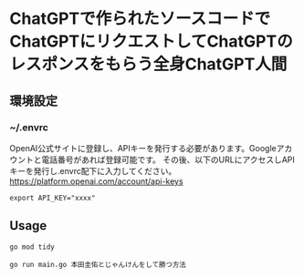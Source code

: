 # ChatGPTで作られたソースコードでChatGPTにリクエストしてChatGPTのレスポンスをもらう全身ChatGPT人間

## 環境設定

### ~/.envrc

OpenAI公式サイトに登録し、APIキーを発行する必要があります。Googleアカウントと電話番号があれば登録可能です。
その後、以下のURLにアクセスしAPIキーを発行し.envrc配下に入力してください。
https://platform.openai.com/account/api-keys

```
export API_KEY="xxxx"
```

## Usage

```
go mod tidy
```

```
go run main.go 本田圭佑とじゃんけんをして勝つ方法
```
